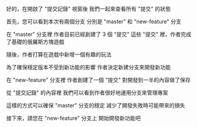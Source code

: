 好的，在開啟了 "提交記錄" 視窗後
我們一起來查看所有 "提交" 的狀態

首先，您可以看到本次有兩個分支
分別是 "master" 和 "new-feature" 分支

在 "master" 分支裡
作者目前已經創建了 3 個 "提交"
這些 "提交" 裡，作者完成了基礎的俄羅斯方塊遊戲

隨後，作者打算在遊戲中新增一個有趣的玩法

為了確保穩定版本不受到新功能的影響
作者決定新建分支來開發新功能

在 "new-feature" 分支裡
作者創建了一個 "提交"
對開發到一半的內容做了保存

從 "提交記錄" 的內容裡
我們可以看到作者很好地運用分支來管理專案

這樣的方式可以確保 "master" 分支的穩定
減少了開發失敗時可能帶來的損失

接下來，請您在 "new-feature" 分支上
開始開發新功能吧
